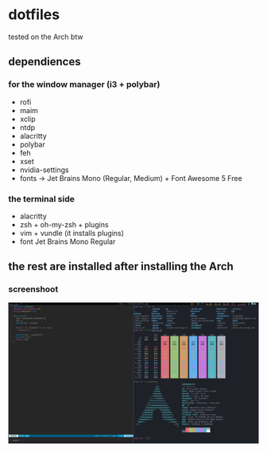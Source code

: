 # dotfiles
tested on the Arch btw

## dependiences
### for the window manager (i3 + polybar)
+ rofi
+ maim
+ xclip
+ ntdp
+ alacritty
+ polybar
+ feh
+ xset
+ nvidia-settings
+ fonts -> Jet Brains Mono (Regular, Medium) + Font Awesome 5 Free

### the terminal side
+ alacritty
+ zsh + oh-my-zsh + plugins
+ vim + vundle (it installs plugins)
+ font Jet Brains Mono Regular

## the rest are installed after installing the Arch
### screenshoot
![photo.png](photo.png)
